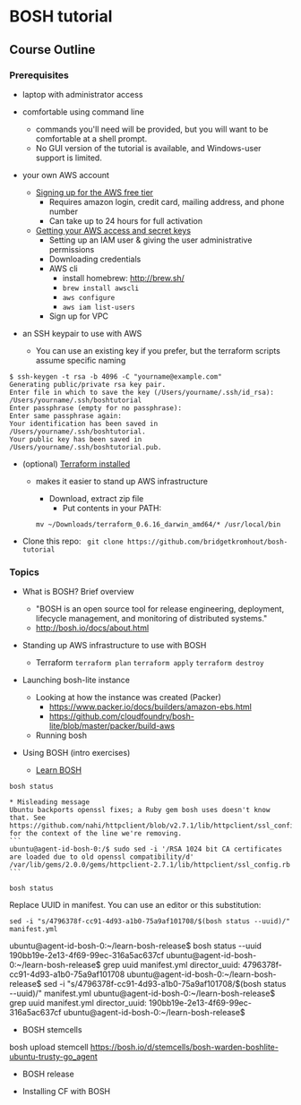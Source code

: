 # BOSH tutorial


## Course Outline

### Prerequisites

* laptop with administrator access

* comfortable using command line
	* commands you'll need will be provided, but you will want to be comfortable at a shell prompt.
	* No GUI version of the tutorial is available, and Windows-user support is limited.

* your own AWS account
  * [Signing up for the AWS free tier](https://aws.amazon.com/free/)
	* Requires amazon login, credit card, mailing address, and phone number
	* Can take up to 24 hours for full activation
  * [Getting your AWS access and secret keys](http://docs.aws.amazon.com/general/latest/gr/managing-aws-access-keys.html)
	* Setting up an IAM user & giving the user administrative permissions
	* Downloading credentials
	* AWS cli
		* install homebrew: http://brew.sh/
		* `brew install awscli`
		* `aws configure`
		* `aws iam list-users`
	* Sign up for VPC

* an SSH keypair to use with AWS
	* You can use an existing key if you prefer, but the terraform scripts assume specific naming
```
$ ssh-keygen -t rsa -b 4096 -C "yourname@example.com"
Generating public/private rsa key pair.
Enter file in which to save the key (/Users/yourname/.ssh/id_rsa): /Users/yourname/.ssh/boshtutorial
Enter passphrase (empty for no passphrase):
Enter same passphrase again:
Your identification has been saved in /Users/yourname/.ssh/boshtutorial.
Your public key has been saved in /Users/yourname/.ssh/boshtutorial.pub.
```

* (optional) [Terraform installed](https://www.terraform.io/downloads.html)
  * makes it easier to stand up AWS infrastructure
	* Download, extract zip file
        * Put contents in your PATH:

	`mv ~/Downloads/terraform_0.6.16_darwin_amd64/* /usr/local/bin`

* Clone this repo:
` git clone https://github.com/bridgetkromhout/bosh-tutorial`

### Topics

* What is BOSH? Brief overview
  * "BOSH is an open source tool for release engineering, deployment, lifecycle management, and monitoring of distributed systems."
  * http://bosh.io/docs/about.html
* Standing up AWS infrastructure to use with BOSH
  * Terraform
		`terraform plan`
		`terraform apply`
		`terraform destroy`

* Launching bosh-lite instance
  * Looking at how the instance was created (Packer)
    * https://www.packer.io/docs/builders/amazon-ebs.html
    * https://github.com/cloudfoundry/bosh-lite/blob/master/packer/build-aws
  * Running bosh
* Using BOSH (intro exercises)
  * [Learn BOSH](http://mariash.github.io/learn-bosh/)

```
bosh status
```
    * Misleading message
	Ubuntu backports openssl fixes; a Ruby gem bosh uses doesn't know that. See https://github.com/nahi/httpclient/blob/v2.7.1/lib/httpclient/ssl_config.rb#L450 for the context of the line we're removing.
    ```
    ubuntu@agent-id-bosh-0:/$ sudo sed -i '/RSA 1024 bit CA certificates are loaded due to old openssl compatibility/d' /var/lib/gems/2.0.0/gems/httpclient-2.7.1/lib/httpclient/ssl_config.rb
    ```

```
bosh status
```


Replace UUID in manifest. You can use an editor or this substitution:
```
sed -i "s/4796378f-cc91-4d93-a1b0-75a9af101708/$(bosh status --uuid)/" manifest.yml
```

ubuntu@agent-id-bosh-0:~/learn-bosh-release$ bosh status --uuid
190bb19e-2e13-4f69-99ec-316a5ac637cf
ubuntu@agent-id-bosh-0:~/learn-bosh-release$ grep uuid manifest.yml
director_uuid: 4796378f-cc91-4d93-a1b0-75a9af101708
ubuntu@agent-id-bosh-0:~/learn-bosh-release$ sed -i "s/4796378f-cc91-4d93-a1b0-75a9af101708/$(bosh status --uuid)/" manifest.yml
ubuntu@agent-id-bosh-0:~/learn-bosh-release$ grep uuid manifest.yml
director_uuid: 190bb19e-2e13-4f69-99ec-316a5ac637cf
ubuntu@agent-id-bosh-0:~/learn-bosh-release$

* BOSH stemcells

bosh upload stemcell https://bosh.io/d/stemcells/bosh-warden-boshlite-ubuntu-trusty-go_agent


* BOSH release

* Installing CF with BOSH


